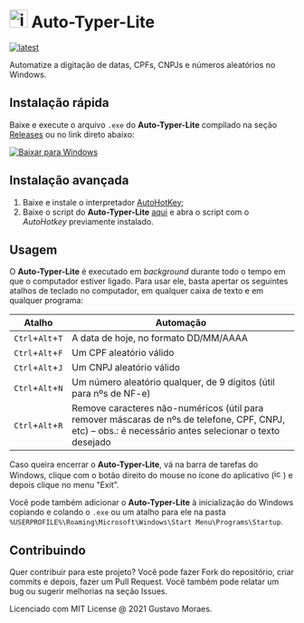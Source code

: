 <img src="https://github.com/gustavomdsantos/Auto-Typer-Lite/raw/master/auto-typer-lite.ico" alt="icon" width="32"> Auto-Typer-Lite
===================================================================================================================================

[![latest](https://img.shields.io/github/v/release/gustavomdsantos/Auto-Typer-Lite?color=45b051&label=%C3%9Altima%20vers%C3%A3o%3A)](https://github.com/gustavomdsantos/Auto-Typer-Lite/releases/latest)

Automatize a digitação de datas, CPFs, CNPJs e números aleatórios no Windows.

## Instalação rápida

Baixe e execute o arquivo `.exe` do **Auto-Typer-Lite** compilado na seção [Releases](https://github.com/gustavomdsantos/Auto-Typer-Lite/releases) ou no link direto abaixo:

[![Baixar para Windows](https://img.shields.io/badge/%20Baixar%20para-Windows-0078D6.svg?style=for-the-badge&logo=windows&colorA=263238&logoColor=0078D6)](https://github.com/gustavomdsantos/Auto-Typer-Lite/releases/download/v1.0/Auto-Typer-Lite.exe)

## Instalação avançada

1. Baixe e instale o interpretador [AutoHotKey](https://www.autohotkey.com/download/ahk-install.exe);
2. Baixe o script do **Auto-Typer-Lite** [aqui](https://github.com/gustavomdsantos/Auto-Typer-Lite/raw/master/Auto-Typer-Lite.ahk) e abra o script com o _AutoHotkey_ previamente instalado.

## Usagem

O **Auto-Typer-Lite** é executado em _background_ durante todo o tempo em que o computador estiver ligado. Para usar ele, basta apertar os seguintes atalhos de teclado no computador, em qualquer caixa de texto e em qualquer programa:

| Atalho | Automação |
|--------|-----------|
| `Ctrl`+`Alt`+`T` | A data de hoje, no formato DD/MM/AAAA |
| `Ctrl`+`Alt`+`F` | Um CPF aleatório válido |
| `Ctrl`+`Alt`+`J` | Um CNPJ aleatório válido |
| `Ctrl`+`Alt`+`N` | Um número aleatório qualquer, de 9 dígitos (útil para nºs de NF-e) |
| `Ctrl`+`Alt`+`R` | Remove caracteres não-numéricos (útil para remover máscaras de nºs de telefone, CPF, CNPJ, etc) – obs.: é necessário antes selecionar o texto desejado |

Caso queira encerrar o **Auto-Typer-Lite**, vá na barra de tarefas do Windows, clique com o botão direito do mouse no ícone do aplicativo (<img src="https://github.com/gustavomdsantos/Auto-Typer-Lite/raw/master/auto-typer-lite.ico" alt="icon" width="16">) e depois clique no menu "Exit".

Você pode também adicionar o **Auto-Typer-Lite** à inicialização do Windows copiando e colando o `.exe` ou um atalho para ele na pasta `%USERPROFILE%\Roaming\Microsoft\Windows\Start Menu\Programs\Startup`.

## Contribuindo

Quer contribuir para este projeto? Você pode fazer Fork do repositório, criar commits e depois, fazer um Pull Request. Você também pode relatar um bug ou sugerir melhorias na seção Issues.

Licenciado com MIT License @ 2021 Gustavo Moraes.
